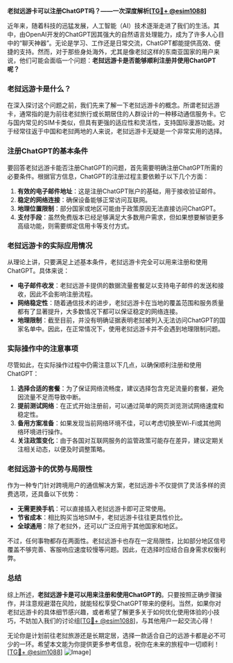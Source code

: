 **老挝远游卡可以注册ChatGPT吗？——一次深度解析[[TG💪+ @esim1088](https://t.me/s/esim1088)]**

近年来，随着科技的迅猛发展，人工智能（AI）技术逐渐走进了我们的生活。其中，由OpenAI开发的ChatGPT因其强大的自然语言处理能力，成为了许多人心目中的“聊天神器”。无论是学习、工作还是日常交流，ChatGPT都能提供高效、便捷的支持。然而，对于那些身处海外，尤其是像老挝这样的东南亚国家的用户来说，他们可能会面临一个问题：**老挝远游卡是否能够顺利注册并使用ChatGPT呢？**

### 老挝远游卡是什么？

在深入探讨这个问题之前，我们先来了解一下老挝远游卡的概念。所谓老挝远游卡，通常指的是为前往老挝旅行或长期居住的人群设计的一种移动通信服务卡。它与国内常见的SIM卡类似，但具有更强的适应性和灵活性，支持国际漫游功能。对于经常往返于中国和老挝两地的人来说，老挝远游卡无疑是一个非常实用的选择。

### 注册ChatGPT的基本条件

要回答老挝远游卡能否注册ChatGPT的问题，首先需要明确注册ChatGPT所需的必要条件。根据官方信息，ChatGPT的注册过程主要依赖于以下几个方面：

1. **有效的电子邮件地址**：这是注册ChatGPT账户的基础，用于接收验证邮件。
2. **稳定的网络连接**：确保设备能够正常访问互联网。
3. **地理位置限制**：部分国家或地区可能由于政策原因无法直接访问ChatGPT。
4. **支付手段**：虽然免费版本已经足够满足大多数用户需求，但如果想要解锁更多高级功能，则需要绑定信用卡等支付方式。

### 老挝远游卡的实际应用情况

从理论上讲，只要满足上述基本条件，老挝远游卡完全可以用来注册和使用ChatGPT。具体来说：

- **电子邮件收发**：老挝远游卡提供的数据流量套餐足以支持电子邮件的发送和接收，因此不会影响注册流程。
- **网络稳定性**：随着通信技术的进步，老挝远游卡在当地的覆盖范围和服务质量都有了显著提升，大多数情况下都可以保证稳定的网络连接。
- **地理限制**：截至目前，并没有明确证据表明老挝被列入无法访问ChatGPT的国家名单中。因此，在正常情况下，使用老挝远游卡并不会遇到地理限制问题。

### 实际操作中的注意事项

尽管如此，在实际操作过程中仍需注意以下几点，以确保顺利注册和使用ChatGPT：

1. **选择合适的套餐**：为了保证网络流畅度，建议选择包含充足流量的套餐，避免因流量不足而导致中断。
2. **提前测试网络**：在正式开始注册前，可以通过简单的网页浏览测试网络速度和稳定性。
3. **备用方案准备**：如果发现当前网络环境不佳，可以考虑切换至Wi-Fi或其他网络环境进行操作。
4. **关注政策变化**：由于各国对互联网服务的监管政策可能存在差异，建议定期关注相关动态，以便及时调整策略。

### 老挝远游卡的优势与局限性

作为一种专门针对跨境用户的通信解决方案，老挝远游卡不仅提供了灵活多样的资费选项，还具备以下优势：

- **无需更换手机**：可以直接插入老挝远游卡即可正常使用。
- **节省成本**：相比购买当地SIM卡，老挝远游卡往往更具性价比。
- **全球通用**：除了老挝外，还可以广泛应用于其他国家和地区。

不过，任何事物都存在两面性。老挝远游卡也存在一定局限性，比如部分地区信号覆盖不够完善、客服响应速度较慢等问题。因此，在选择时应结合自身需求权衡利弊。

### 总结

综上所述，**老挝远游卡是可以用来注册和使用ChatGPT的**。只要按照正确步骤操作，并注意规避潜在风险，就能轻松享受ChatGPT带来的便利。当然，如果你对老挝远游卡的具体细节感兴趣，或者希望了解更多关于如何优化使用体验的小技巧，不妨加入我们的讨论组[[TG💪+ @esim1088](https://t.me/s/esim1088)]，与其他用户一起交流心得！

无论你是计划前往老挝旅游还是长期定居，选择一款适合自己的远游卡都是必不可少的一环。希望本文能为你提供更多参考信息，祝你在未来的旅程中一切顺利！[[TG💪+ @esim1088](https://t.me/s/esim1088)] ![Image](https://i.postimg.cc/4NQfJmqS/Snipaste-2025-05-13-00-14-12.png)]